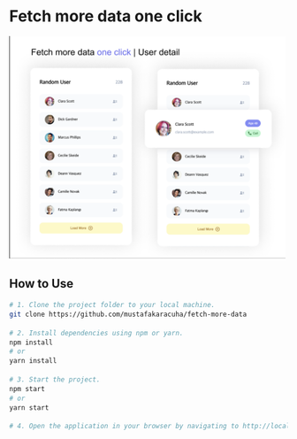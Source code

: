# Fetch more data one click

<p align="start">
  <img src="https://github.com/mustafakaracuha/fetch-more-data/blob/main/src/assets/app4.png" alt="Detail" width="500" />
</p>


## How to Use

```bash
# 1. Clone the project folder to your local machine.
git clone https://github.com/mustafakaracuha/fetch-more-data

# 2. Install dependencies using npm or yarn.
npm install
# or
yarn install

# 3. Start the project.
npm start
# or
yarn start

# 4. Open the application in your browser by navigating to http://localhost:5173.
